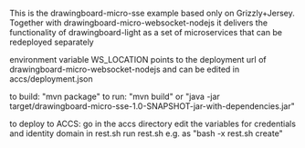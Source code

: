 This is the drawingboard-micro-sse example based only on Grizzly+Jersey.
Together with drawingboard-micro-websocket-nodejs it delivers the functionality of 
drawingboard-light as a set of microservices that can be redeployed separately

environment variable WS_LOCATION points to the deployment url of 
drawingboard-micro-websocket-nodejs and can be edited in accs/deployment.json

to build: "mvn package"
to run: "mvn build" or "java -jar target/drawingboard-micro-sse-1.0-SNAPSHOT-jar-with-dependencies.jar"

to deploy to ACCS:
    go in the accs directory
    edit the variables for credentials and identity domain in rest.sh
    run rest.sh e.g. as "bash -x rest.sh create"


